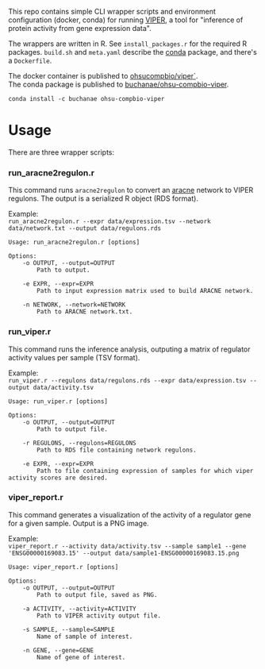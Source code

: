 This repo contains simple CLI wrapper scripts and environment configuration (docker, conda)
for running [VIPER](https://bioconductor.org/packages/release/bioc/html/viper.html),
a tool for "inference of protein activity from gene expression data".

The wrappers are written in R. See `install_packages.r` for the required R packages.
`build.sh` and `meta.yaml` describe the [conda](https://conda.io) package, and there's
a `Dockerfile`.

The docker container is published to [ohsucompbio/viper`](https://hub.docker.com/r/ohsucompbio/viper/).  
The conda package is published to [buchanae/ohsu-compbio-viper](https://anaconda.org/buchanae/ohsu-compbio-viper).  

`conda install -c buchanae ohsu-compbio-viper `

# Usage

There are three wrapper scripts:

### run_aracne2regulon.r

This command runs `aracne2regulon` to convert an [aracne](https://github.com/califano-lab/ARACNe-AP) network to VIPER regulons. The output is a serialized R object (RDS format).

Example:  
`run_aracne2regulon.r --expr data/expression.tsv --network data/network.txt --output data/regulons.rds`

```
Usage: run_aracne2regulon.r [options]

Options:
	-o OUTPUT, --output=OUTPUT
		Path to output.

	-e EXPR, --expr=EXPR
		Path to input expression matrix used to build ARACNE network.

	-n NETWORK, --network=NETWORK
		Path to ARACNE network.txt.
```

### run_viper.r

This command runs the inference analysis, outputing a matrix of regulator activity values per sample (TSV format).

Example:  
`run_viper.r --regulons data/regulons.rds --expr data/expression.tsv --output data/activity.tsv`

```
Usage: run_viper.r [options]

Options:
	-o OUTPUT, --output=OUTPUT
		Path to output file.

	-r REGULONS, --regulons=REGULONS
		Path to RDS file containing network regulons.

	-e EXPR, --expr=EXPR
		Path to file containing expression of samples for which viper activity scores are desired.
```


### viper_report.r

This command generates a visualization of the activity of a regulator gene for a given sample. Output is a PNG image.

Example:  
`viper_report.r --activity data/activity.tsv --sample sample1 --gene 'ENSG00000169083.15' --output data/sample1-ENSG00000169083.15.png`

```
Usage: viper_report.r [options]

Options:
	-o OUTPUT, --output=OUTPUT
		Path to output file, saved as PNG.

	-a ACTIVITY, --activity=ACTIVITY
		Path to VIPER activity output file.

	-s SAMPLE, --sample=SAMPLE
		Name of sample of interest.

	-n GENE, --gene=GENE
		Name of gene of interest.
```
